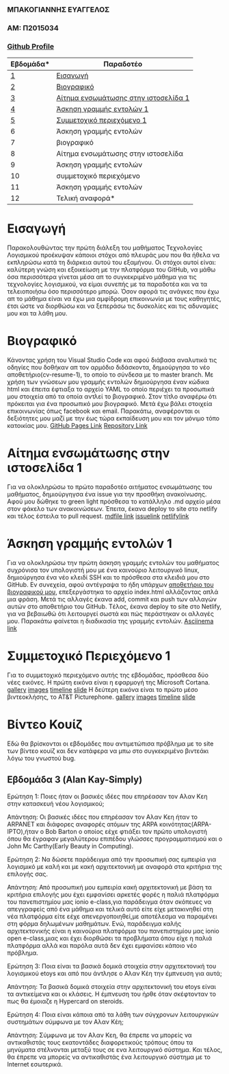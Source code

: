 ### ΜΠΑΚΟΓΙΑΝΝΗΣ ΕΥΑΓΓΕΛΟΣ
### ΑΜ: Π2015034 
### [Github Profile](https://github.com/p15bako/)


| Εβδομάδα* | Παραδοτέο |
| --- | --- |
| <a href="#A">1</a> |<a href="#A">Εισαγωγή </a> |
| <a href="#B">2</a> | <a href="#B">Βιογραφικό </a> |
| <a href="#C">3</a> | <a href="#C">Αίτημα ενσωμάτωσης στην ιστοσελίδα 1 </a> |
| <a href="#D">4</a> | <a href="#D">Άσκηση γραμμής εντολών 1 </a> |
| <a href="#E">5</a> | <a href="#E">Συμμετοχικό περιεχόμενο 1 </a> |
| 6 | Άσκηση γραμμής εντολών |
| 7 | βιογραφικό |
| 8 | Αίτημα ενσωμάτωσης στην ιστοσελίδα |
| 9 | Άσκηση γραμμής εντολών |
| 10 | συμμετοχικό περιεχόμενο |
| 11 | Άσκηση γραμμής εντολών |
| 12 | Τελική αναφορά* |


# <a name="A">Εισαγωγή</a>
Παρακολουθώντας την πρώτη διάλεξη του μαθήματος Τεχνολογίες Λογισμικού προέκυψαν κάποιοι στόχοι από πλευράς μου που θα ήθελα να εκπληρώσω κατά τη διάρκεια αυτού του εξαμήνου. Οι στόχοι αυτοί είναι: καλύτερη γνώση και εξοικείωση με την πλατφόρμα του GitHub, να μάθω όσα περισσότερα γίνεται μέσα απ το συγκεκριμένο μάθημα για τις τεχνολογίες λογισμικού, να είμαι συνεπής με τα παραδοτέα και να τα τελειοποιήσω όσο περισσότερο μπορώ. Όσον αφορά τις ανάγκες που έχω απ το μάθημα είναι να έχω μια αμφίδρομη επικοινωνία με τους καθηγητές, έτσι ώστε να διορθώσω και να ξεπεράσω τις δυσκολίες και τις αδυναμίες μου και τα λάθη μου.

# <a name="B">Βιογραφικό</a>
Κάνοντας χρήση του Visual Studio Code και αφού διάβασα αναλυτικά τις οδηγίες που δοθήκαν απ τον αρμόδιο διδάσκοντα, δημιούργησα το νέο αποθετήριο(cv-resume-1), το οποίο το σύνδεσα με το master branch. Με χρήση των γνώσεων μου γραμμής εντολών δημιούργησα έναν κώδικα html και έπειτα έφτιαξα το αρχείο YAML το οποίο περιέχει τα προσωπικά μου στοιχεία από τα οποία αντλεί το βιογραφικό. Στον τίτλο αναφέρω ότι πρόκειται για ένα προσωπικό μου βιογραφικό. Μετά έχω βάλει στοιχεία επικοινωνίας όπως facebook και email. Παρακάτω, αναφέρονται οι δεξιότητες μου μαζί με την έως τώρα εκπαίδευση μου και τον μόνιμο τόπο κατοικίας μου. [GitHub Pages Link](https://p15bako.github.io/cv-resume-1/) [Repository Link](https://github.com/p15bako/cv-resume-1)


# <a name="C">Αίτημα ενσωμάτωσης στην ιστοσελίδα 1</a>
Για να ολοκληρώσω το πρώτο παραδοτέο αιτήματος ενσωμάτωσης του μαθήματος, δημιούργηγσα ένα issue για την προσθήκη ανακοίνωσης. Αφού μου δώθηκε το green light πρόσθεσα το κατάλληλο .md αρχείο μέσα στον φάκελο των ανακοινώσεων. Έπειτα, έκανα deploy το site στο netlify και τέλος έστειλα το pull request.
[mdfile link](https://github.com/p15bako/sitegr/blob/2015034/all_collections/_posts/2020-12-29-sunantisi-ergastiriou-montelopoiisis.md) [issuelink](https://github.com/ioniodi/sitegr/issues/124) [netlifylink](https://flamboyant-blackwell-1d9e28.netlify.app/posts/2020/12/29/sunantisi-ergastiriou-montelopoiisis/)


# <a name="D">Άσκηση γραμμής εντολών 1</a>
Για να ολοκληρώσω την πρώτη άσκηση γραμμής εντολών του μαθήματος συχρόνισα τον υπολογιστή μου με ένα καινούριο λειτουργικό linux, δημιούργησα ένα νέο κλειδί SSH και το πρόσθεσα στα κλειδιά μου στο GitHub. Εν συνεχεία, αφού αντέγραψα το ήδη υπάρχων [αποθετήριο του βιογραφικού μου](https://github.com/p15bako/cv-resume-1), επεξεργάστηκα το αρχείο index.html αλλάζοντας απλά μια φράση. Μετά τις αλλαγές έκανα add, commit και push των αλλαγών αυτών στο αποθετήριο του GitHub. Tέλος, έκανα deploy το site στο Netlify, για να βεβαιωθώ ότι λειτουργεί σωστά και πώς περάστηκαν οι αλλαγές μου. Παρακάτω φαίνεται η διαδικασία της γραμμής εντολών. [Asciinema link](https://asciinema.org/a/k8Y5oSVSoDwy36fy4pwt66xeD)


# <a name="E">Συμμετοχικό Περιεχόμενο 1</a>
Για το συμμετοχικό περιεχόμενο αυτής της εβδομάδας, πρόσθεσα δύο νέες εικόνες.
Η πρώτη εικόνα είναι η εφαρμογή της Microsoft Cortana. [gallery](https://github.com/p15bako/_gallery/blob/2015034/Microsoft_Cortana.md) [images](https://github.com/p15bako/images/blob/2015034/Microsoft_Cortana.png) [timeline](https://github.com/p15bako/site/blob/master/_timeline/multimedia.md) [slide](https://github.com/p15bako/site/blob/master/_slides/models.md) 
Η δεύτερη εικόνα είναι το πρώτο μέσο βιντεοκλήσης, το AT&T Picturephone. [gallery](https://github.com/p15bako/_gallery/blob/2015034/AT&T_Picturephone.md) [images](https://github.com/p15bako/images/blob/2015034/AT%26T_Picturephone.jpg) [timeline](https://github.com/p15bako/site/blob/2015034/_timeline/collaboration.md) [slide](https://github.com/p15bako/site/blob/2015034/_slides/tools.md)



# Βίντεο Κουίζ
Εδώ θα βρίσκονται οι εβδομάδες που αντιμετώπισα πρόβλημα με το site των βίντεο κουίζ και δεν κατάφερα να μπω στο συγκεκριμένο βιντεάκι λόγω του γνωστού bug.

## Εβδομάδα 3 (Alan Kay-Simply)
Ερώτηση 1: Ποιες ήταν οι βασικές ιδέες που επηρέασαν τον Αλαν Κεη στην κατασκευή νέου λογισμικού;

Aπάντηση: Οι βασικές ιδέες που επηρέασαν τον Αλαν Κεη ήταν το ARPANET και διάφορες αναφορές ατόμων της ARPA κοινότητας(ARPA-IPTO),ήταν ο Bob Barton ο οποίος εέχε φτιάξει τον πρώτο υπολογιστή όπου θα έγραφαν μεγαλύτερου επιπέδου γλώσσες προγραμματισμού και ο John Mc Carthy(Early Beauty in Computing).

Eρώτηση 2: Να δώσετε παράδειγμα από την προσωπική σας εμπειρία για λογισμικό με καλή και με κακή αρχιτεκτονική με αναφορά στα κριτήρια της επιλογής σας.

Απάντηση: Από προσωπική μου εμπειρία κακή αρχιτεκτονική με βάση τα κριτήρια επιλογής μου έχει εμφανίσει αρκετές φορές η παλιά πλατφόρμα του πανεπιστημίου μας ionio e-class,για παράδειγμα όταν σκόπευες να απεγγραφείς από ένα μάθημα και τελικά αυτό είτε είχε μετακινηθεί στη νέα πλατφόρμα είτε εέχε απενεργοποιηθεί,με αποτέλεσμα να παραμένει στη φόρμα δηλωμένων μαθημάτων. Ενώ, παράδειγμα καλής αρχιτεκτονικής είναι η καινούρια πλατφόρμα του πανεπιστημίου μας ionio open e-class,μιας και έχει διορθώσει τα προβλήματα όπου είχε η παλιά πλατφόρμα αλλά και παρόλα αυτά δεν έχει εμφανίσει κάποιο νέο πρόβλημα.

Eρώτηση 3: Ποια είναι τα βασικά δομικά στοιχεία στην αρχιτεκτονική του λογισμικού etoys και από που άντλησε ο Αλαν Κέη την έμπνευση για αυτά;

Απάντηση: Τα βασικά δομικά στοιχεία στην αρχιτεκτονική του etoys είναι τα αντικείμενα και οι κλάσεις. Η έμπνευση του ήρθε όταν σκέφτονταν το πως θα έμοιαζε η Hypercard on steroids.

Ερώτηση 4: Ποια είναι κάποια από τα λάθη των σύγχρονων λειτουργικών συστημάτων σύμφωνα με τον Αλαν Κέη;

Απάντηση: Σύμφωνα με τον Αλαν Κεη, θα έπρεπε να μπορείς να αντικαθιστάς τους εκατοντάδες διαφορετικούς τρόπους όπου τα μηνύματα στέλνονται μεταξύ τους σε ενα λειτουργικό σύστημα. Και τέλος, θα έπρεπε να μπορείς να αντικαθιστάς ένα λειτουργικό σύστημα  με το Internet εσωτερικά.
